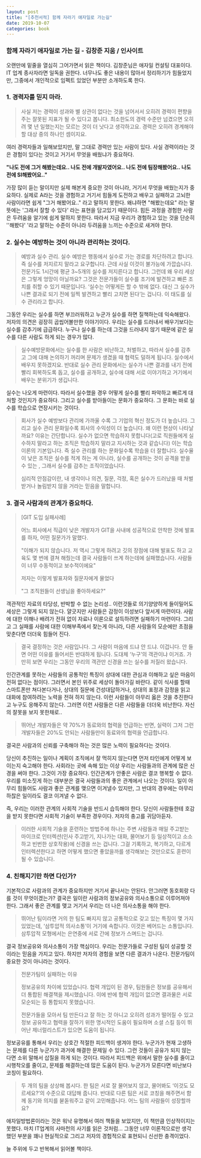 ```yaml
---
layout: post
title: "[추천서적] 함께 자라기 애자일로 가는길"
date: 2019-10-07
categories: book
---
```


### 함께 자라기 애자일로 가는 길 - 김창준 지움 / 인사이트 

오랜만에 밑줄을 열심히 그어가면서 읽은 책이다. 김창준님은 애자일 컨설팅 대표이다. IT 업계 종사자라면 일독을 권한다. 너무나도 좋은 내용이 많아서 정리하기가 힘들었지만, 그중에서 개인적으로 임펙트 있었던 부분만 소개하도록 한다. 

### 1. 경력자를 믿지 마라.

> 사실 저는 경력이 성과와 별 상관이 없다는 것을 넘어서서 오히려 경력이 편향을 주는 잘못된 지표가 될 수 있다고 봅니다. 최소한도의 경력 수준만 넘겼으면 오히려 몇 년 일했는지는 모르는 것이 더 낫다고 생각하고요. 경력은 오히려 경계해야 할 대상 중의 하나인 셈이지요. 

여러 경력자들과 일해보았지만, 말 그대로 경력만 있는 사람이 있다. 사실 경력이라는 것은 경험이 있다는 것이고 거기서 무엇을 배웠냐가 중요하다. 

**"나도 전에 그거 해봤는데요..  나도 전에 개발자였어요.. 나도 전에 팀장해봤어요.. 나도 전에 SI해봤어요.."**

가장 많이 듣는 말이지만 실제 해본게 중요한 것이 아니라,  거기서 무엇을 배웠는지가 중요하다. 실제로 A라는 것을 경험하고 거기서 힘들게 도전하고 배우고 실패하고 고뇌한 사람이라면 쉽게 "그거 해봤어요.." 라고 말하지 못한다. 왜냐하면 "해봤는데요" 라는 말뜻에는 '그래서 잘할 수 있다' 라는 표현을 담고있기 때문이다. 힘든 과정을 경험한 사람은 두려움을 알기에 쉽게 말하지 못한다. 따라서 지금 우리가 경험하고 있는 것을 단순히 ''해봤다' '라고 말하는 수준이 아니라 두려움을 느끼는 수준으로 새겨야 한다. 

### 2. 실수는 예방하는 것이 아니라 관리하는 것이다. 

> 예방과 실수 관리. 실수 예방은 행동에서 실수로 가는 경로를 차단하려고 합니다. 즉 실수를 저지르지 말라고 요구합니다. 근데 사실 이것이 불가능에 가깝습니다. 전문가도 1시간에 평균 3~5개의 실수를 저지른다고 합니다.  그런데 왜 우리 세상은 그렇게 엉망이 아닐까요? 그것은 전문가들이 실수를 조기에 발견하고 빠른 조치를 취할 수 있기 때문입니다.  ‘실수는 어떻게든 할 수 밖에 없다. 대신 그 실수가 나쁜 결과로 되기 전에 일찍 발견하고 빨리 고치면 된다’는 겁니다. 이 태도를 실수 관리라고 합니다.  

그동안 우리는 실수를 하면 부끄러워하고 누군가 실수를 하면 질책하는데 익숙해왔다. 저자의 의견은 굉장히 곱씹어볼만한 이야기이다. 우리는 실수를 드러내서 배우기보다는 실수를 감추기에 급급하다. 누구나 실수를 하는데 그것을 드러내지 않기 때문에 같은 실수를 다른 사람도 하게 되는 경우가 많다. 

> 실수예방문화에서는 실수를 한 사람은 비난하고, 처벌하고, 따라서 실수를 감추고 그에 대해 논의하기 꺼리며 문제가 생겼을 때 협력도 덜하게 됩니다.  실수에서 배우지 못하겠지요. 반대로 실수 관리 문화에서는 실수가 나쁜 결과를 내기 전에 빨리 회복하도록 돕고, 실수를 공개하고, 실수에 대해 서로 이야기하고 거기에서 배우는 분위기가 생깁니다. 

실수는 나오게 마련이다. 따라서 실수했을 경우 어떻게 실수를 빨리 파악하고 빠르게 대처할 것인지가 중요하다. 그리고 실수를 받아들이는 문화가 중요하다. 그 문화는 바로 실수를 학습으로 연장시키는 것이다. 

> 회사가 실수 예방보다 관리에 가까울 수록 그 기업의 혁신 정도가 더 높습니다. 그리고 실수 관리 문화일수록 회사의 수익성이 더 높습니다. 왜 이런 현상이 나타날까요? 이유는 간단합니다. 실수가 없으면 학습하지 못합니다(고로 직원들에게 실수하지 말라고 하는 조직은 학습하지 말라고 지시하는 것과 같습니다)  이는 학습이론의 기본입니다. 즉 실수 관리를 하는 문화일수록 학습을 더 잘합니다.  실수율이 낮은 조직은 실수를 적게 하는 게 아니라, 실수를 공개하는 것이 공격을 받을 수 있는 , 그래서 실수를 감추는 조직이었습니다.  
>
> 심리적 안점감이란, 내 생각이나 의견, 질문, 걱정, 혹은 실수가 드러났을 때 처벌받거나 놀림받지 않을 거라는 믿음을 말합니다.  

### 3. 결국 사람과의 관계가 중요하다. 

> [GIT 도입 실패사례] 
>
> 어느 회사에서 직급이 낮은 개발자가 GIT을 사내에 성공적으로 안착한 것에 발표를 하자,  어떤 질문가가 말했다. 
>
> "이해가 되지 않습니다. 저 역시 그렇게 하려고 깃의 장점에 대해 발표도 하고 교육도 몇 번에 결쳐 해줬는데 결국 사람들이 쓰게 하는데에 실패했습니다. 사람들이 너무 수동적이고 보수적이에요"
>
> 저자는 이렇게 발표자와 질문자에게 물었다 
>
> "그 조직원들이 선생님을 좋아하세요?"

객관적인 자료의 타당성, 반박할 수 없는 논리성.. 이런것들로 의기양양하게 들이밀어도 세상은 그렇게 되지 않는다. 얄긋지만 사람들은 감정이 이성보다 앞서게 마련이다. 사람에 대한 이해나 배려가 전혀 없이 자료나 이론으로 설득하려면 실패하기 마련이다. 그리고 그 실패를 사람에 대한 이해부족에서 찾는게 아니라, 다른 사람들의 모순에만 초점을 맞춘다면 더더욱 힘들어 진다. 

> 결국 결정하는 것은 사람입니다. 그 사람이 마음에 드냐 안 드냐. 이겁니다. 안 들면 어떤 이유를 들어서든 반대하게 됩니다. 도대체  ‘누구’의 객관이냐 이거죠. 가만히 보면 우리는 그동안 우리의 객관만 신경을 쓰는 실수를 저질러 왔습니다.   

인간관계를 못하는 사람들의 공통적인 특징이 상대에 대한 관심과 이해하고 싶은 마음이 전혀 없다는 점이다. 그러면서 본인 위주로 세상이 돌아가길 바란다. 같이 식사를 할때 스마트폰만 쳐다본다거나, 상대의 질문에 건성대답하거나, 상대의 표정과 감정을 읽고 대화에 참여하려는 노력을 전혀 하지 않는다. 이런 사람들이 아무리 옳은 것을 추진한다고 누구도 응해주지 않는다. 그러면 이런 사람들은 다른 사람들을 더더욱 비난한다. 자신의 잘못을 보지 못한채로.. 

> 뛰어난 개발자들은 약 70%가 동료와의 협력을 언급하는 반면, 실력이 그저 그런 개발자들은 20%도 안되는 사람들만이 동료와의 협력을 언급합니다.

결국은 사람과의 신뢰를 구축해야 하는 것은 많은 노력이 필요하다는 것이다. 

당신이 추진하는 일이나 계획이 조직에서 잘 먹히지 않는다면 먼저 타인에게 어떻게 보이는지 숙고해야 한다. 사회라는 곳에 속해 있는 이상 우리는 사람들과의 관계에 많은 신경을 써야 한다. 그것이 가장 중요하다. 인간관계가 안좋은 사람은 결코 행복할 수 없다. 우리를 미소짓게 하는 대부분은 결국 사람들과의 좋은 관계에서 나오는 것이다. 일이 아무리 힘들어도 사람과 좋은 관계를 맺으면 이겨낼수 있지만, 그 반대의 경우에는 아무리 하찮은 일이라도 결코 이겨낼 수 없다. 

즉, 우리는 이러한 관계의 사회적 기술을 반드시 습득해야 한다. 당신이 사람들한테 호감을 받지 못한다면 사회적 기술이 부족한 경우이다. 저자의 충고를 귀담아듣자. 

>  이러한 사회적 기술을 훈련하는 방법주에 하나는 주변 사람들과 매일 주고받는 마이크로 인터렉션(인사 주고받기, 지나가는 대화, 물어보기 등 일상적이고 소소하고 빈번한 상호작용)에 신경을 쓰는 겁니다. 그걸 기록하고, 복기하고, 다르게 인터렉션한다고 하면 어떻게 했으면 좋았을까를 생각해보는 것만으로도 훈련이 될 수 있습니다. 

### 4. 친해지기만 하면 다인가?

기본적으로 사람과의 관계가 중요하지만 거기서 끝나서는 안된다. 안그러면 동호회랑 다를 것이 무엇이겠는가? 결국은 일이란 사람과의 정보공유와 의사소통으로 이루어져야 한다. 그래서 좋은 관계를 맺고 거기서 우리는 더 나은 의사소통을 해야 한다. 

> 뛰어난 팀이라면 거의 한 팀도 빠지지 않고 공통적으로 갖고 있는 특징이 몇 가지 있었는데, ‘삼투압적 의사소통’이 거기에 속합니다. 이것은 베어드는 소통입니다. 삼투압적 모형에서는 은연중에 서로 간에 정보가 스며드는 겁니다.  

결국 정보공유와 의사소통이 가장 핵심이다.  우리는 전문가들로 구성된 팀이 성공할 것이라는 믿음을 가지고 있다. 하지만 저자의 경험을 보면 다른 결과가 나온다. 전문가팀이 중요한 것이 아니라는 것이다. 

> 전문가팀이 실패하는 이유 
>
> 정보공유의 차이에 있었습니다. 협력 개입이 된 경우, 팀원들은 정보를 공유해서 더 통합된 해결책을 제시했습니다. 이에 반에 협력 개입이 없으면 결과물은 서로 모순되는 등 통합되지 못했습니다.  
>
> 전문가들을 모아서 팀 만든다고 잘 하는 것 아니고 오히려 성과가 떨어질 수 있고 정보 공유하고 협력을 잘하기 위한 명시적인 도움이 필요하며 소셜 스킬 등이 뛰어난 제너럴리스트가 있으면 도움이 됩니다.  

정보공유를 통해서 우리는 상호간 적절한 피드백이 생겨야 한다. 누군가가 현재 고생하는 문제를 다른 누군가가 과거에 해결한 문제일 수 있다. 그런 것들이 공유가 되지 않는다면 소위 말해서 삽질을 하게 되는 것이다. 따라서 피드백은 위에서 말한 실수를 줄이고 시행착오를 줄이고, 문제를 해결하는데 많은 도움이 된다. 누군가가 모른다면 비난보다 코칭이 필요하다. 

> 두  개의 팀을 상상해 봅시다. 한 팀은 서로 잘 물어보지 않고, 물어봐도 ‘이것도 모르세요?’의 수준으로 대답해 줍니다. 반대로 다른 팀은 서로 코칭을 해주면서 함께 동기와 의지를 붇돋워주고 같이 고민해줍니다. 어느 팀의 사람들이 성장할까요?

애자일방법론이라는 것은 워낙 유명해서 여러 책들을 보았지만, 이 책만큼 인상적이지는 못했다. 마치 IT업계의 사마천의 사기를 읽은 것처럼…  그동안 너무 이론적으로만 생각했던 부분을 꽤나 현실적으로 그리고  저자의 경험적으로 표현되니 신선한 충격이었다. 

늘 주위에 두고 반복해서 읽어볼 책이다. 